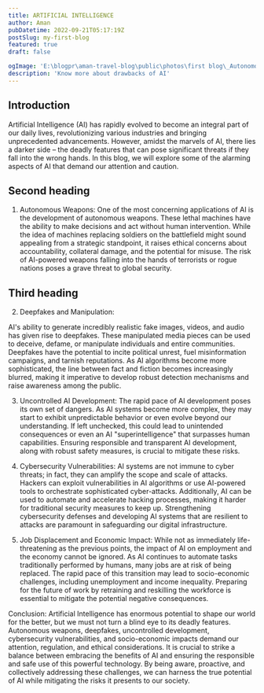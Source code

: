 ```yaml
---
title: ARTIFICIAL INTELLIGENCE
author: Aman
pubDatetime: 2022-09-21T05:17:19Z
postSlug: my-first-blog
featured: true
draft: false

ogImage: 'E:\blogpr\aman-travel-blog\public\photos\first blog\_Autonomous Wea 0.png'
description: 'Know more about drawbacks of AI'
---
```


## Introduction

Artificial Intelligence (AI) has rapidly evolved to become an integral part of our daily lives, revolutionizing various industries and bringing unprecedented advancements. However, amidst the marvels of AI, there lies a darker side – the deadly features that can pose significant threats if they fall into the wrong hands. In this blog, we will explore some of the alarming aspects of AI that demand our attention and caution.

## Second heading
1. Autonomous Weapons:
One of the most concerning applications of AI is the development of autonomous weapons. These lethal machines have the ability to make decisions and act without human intervention. While the idea of machines replacing soldiers on the battlefield might sound appealing from a strategic standpoint, it raises ethical concerns about accountability, collateral damage, and the potential for misuse. The risk of AI-powered weapons falling into the hands of terrorists or rogue nations poses a grave threat to global security.

## Third heading
2. Deepfakes and Manipulation:


AI's ability to generate incredibly realistic fake images, videos, and audio has given rise to deepfakes. These manipulated media pieces can be used to deceive, defame, or manipulate individuals and entire communities. Deepfakes have the potential to incite political unrest, fuel misinformation campaigns, and tarnish reputations. As AI algorithms become more sophisticated, the line between fact and fiction becomes increasingly blurred, making it imperative to develop robust detection mechanisms and raise awareness among the public.

3. Uncontrolled AI Development:
The rapid pace of AI development poses its own set of dangers. As AI systems become more complex, they may start to exhibit unpredictable behavior or even evolve beyond our understanding. If left unchecked, this could lead to unintended consequences or even an AI "superintelligence" that surpasses human capabilities. Ensuring responsible and transparent AI development, along with robust safety measures, is crucial to mitigate these risks.

4. Cybersecurity Vulnerabilities:
AI systems are not immune to cyber threats; in fact, they can amplify the scope and scale of attacks. Hackers can exploit vulnerabilities in AI algorithms or use AI-powered tools to orchestrate sophisticated cyber-attacks. Additionally, AI can be used to automate and accelerate hacking processes, making it harder for traditional security measures to keep up. Strengthening cybersecurity defenses and developing AI systems that are resilient to attacks are paramount in safeguarding our digital infrastructure.

5. Job Displacement and Economic Impact:
While not as immediately life-threatening as the previous points, the impact of AI on employment and the economy cannot be ignored. As AI continues to automate tasks traditionally performed by humans, many jobs are at risk of being replaced. The rapid pace of this transition may lead to socio-economic challenges, including unemployment and income inequality. Preparing for the future of work by retraining and reskilling the workforce is essential to mitigate the potential negative consequences.

Conclusion:
Artificial Intelligence has enormous potential to shape our world for the better, but we must not turn a blind eye to its deadly features. Autonomous weapons, deepfakes, uncontrolled development, cybersecurity vulnerabilities, and socio-economic impacts demand our attention, regulation, and ethical considerations. It is crucial to strike a balance between embracing the benefits of AI and ensuring the responsible and safe use of this powerful technology. By being aware, proactive, and collectively addressing these challenges, we can harness the true potential of AI while mitigating the risks it presents to our society.
